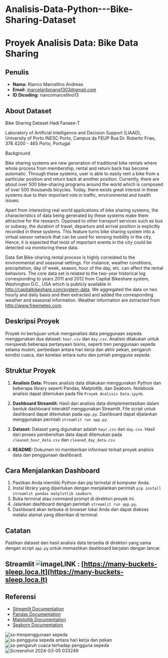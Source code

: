 # Analisis-Data-Python---Bike-Sharing-Dataset
# Proyek Analisis Data: Bike Data Sharing

## Penulis
- **Nama:** Rianco Marcellino Andreas
- **Email:** marcelaritonang1303@gmail.com
- **ID Dicoding:** riancomarcellino13

## About Dataset

Bike Sharing Dataset Hadi Fanaee-T

Laboratory of Artificial Intelligence and Decision Support (LIAAD), University of Porto INESC Porto, Campus da FEUP Rua Dr. Roberto Frias, 378 4200 - 465 Porto, Portugal

Background

Bike sharing systems are new generation of traditional bike rentals where whole process from membership, rental and return back has become automatic. Through these systems, user is able to easily rent a bike from a particular position and return back at another position. Currently, there are about over 500 bike-sharing programs around the world which is composed of over 500 thousands bicycles. Today, there exists great interest in these systems due to their important role in traffic, environmental and health issues.

Apart from interesting real world applications of bike sharing systems, the characteristics of data being generated by these systems make them attractive for the research. Opposed to other transport services such as bus or subway, the duration of travel, departure and arrival position is explicitly recorded in these systems. This feature turns bike sharing system into a virtual sensor network that can be used for sensing mobility in the city. Hence, it is expected that most of important events in the city could be detected via monitoring these data.

Data Set Bike-sharing rental process is highly correlated to the environmental and seasonal settings. For instance, weather conditions, precipitation, day of week, season, hour of the day, etc. can affect the rental behaviors. The core data set is related to
the two-year historical log corresponding to years 2011 and 2012 from Capital Bikeshare system, Washington D.C., USA which is publicly available in http://capitalbikeshare.com/system-data. We aggregated the data on two hourly and daily basis and then extracted and added the corresponding weather and seasonal information. Weather information are extracted from http://www.freemeteo.com.

## Deskripsi Proyek
Proyek ini bertujuan untuk menganalisis data penggunaan sepeda menggunakan dua dataset: `hour.csv` dan `day.csv`. Analisis dilakukan untuk menjawab beberapa pertanyaan bisnis, seperti tren penggunaan sepeda selama musim, perbedaan antara hari kerja dan akhir pekan, pengaruh kondisi cuaca, dan korelasi antara suhu dan jumlah pengguna sepeda.

## Struktur Proyek
1. **Analisis Data:** Proses analisis data dilakukan menggunakan Python dan beberapa library seperti Pandas, Matplotlib, dan Seaborn. Notebook analisis dapat ditemukan pada file `Proyek Analisis Data.ipynb`.
   
2. **Dashboard Streamlit:** Hasil dari analisis data diimplementasikan dalam bentuk dashboard interaktif menggunakan Streamlit. File script untuk dashboard dapat ditemukan pada `app.py`. Dashboard dapat dijalankan menggunakan perintah `streamlit run app.py`.

3. **Dataset:** Dataset yang digunakan adalah `hour.csv` dan `day.csv`. Hasil dari proses pembersihan data dapat ditemukan pada `cleaned_hour_data.csv` dan `cleaned_day_data.csv`.

4. **README:** Dokumen ini memberikan informasi terkait proyek analisis data dan penggunaan dashboard.

## Cara Menjalankan Dashboard
1. Pastikan Anda memiliki Python dan pip terinstal di komputer Anda.
2. Instal library yang diperlukan dengan menjalankan perintah `pip install streamlit pandas matplotlib seaborn`.
3. Buka terminal atau command prompt di direktori proyek ini.
4. Jalankan dashboard dengan perintah `streamlit run app.py`.
5. Dashboard akan terbuka di browser lokal Anda dan dapat diakses melalui alamat yang diberikan di terminal.

## Catatan
Pastikan dataset dan hasil analisis data tersedia di direktori yang sama dengan script `app.py` untuk memastikan dashboard berjalan dengan lancar.
## Streamlit ![image](https://github.com/marcelaritonang/Analisis-Data-Python---Bike-Sharing-Dataset/assets/62584017/99f1401f-3fe9-4b05-b75d-ac763ba1438c)LINK : [https://many-buckets-sleep.loca.lt](https://many-buckets-sleep.loca.lt)
## Referensi
- [Streamlit Documentation](https://docs.streamlit.io/)
- [Pandas Documentation](https://pandas.pydata.org/pandas-docs/stable/index.html)
- [Matplotlib Documentation](https://matplotlib.org/stable/contents.html)
- [Seaborn Documentation](https://seaborn.pydata.org/documentation.html)

![ss-trenpenggunaan sepeda ](https://github.com/marcelaritonang/Analisis-Data-Python---Bike-Sharing-Dataset/assets/62584017/a4247136-728c-4410-929d-c03b84ade609)
![ss-pengguna sepeda antara hari kerja dan pekan ](https://github.com/marcelaritonang/Analisis-Data-Python---Bike-Sharing-Dataset/assets/62584017/44e40349-d359-4aa5-a6fa-c865970d14bb)
![ss-pengaruh cuaca terhadap pengguna sepeda](https://github.com/marcelaritonang/Analisis-Data-Python---Bike-Sharing-Dataset/assets/62584017/9d4f5973-a0d0-491c-8bb0-b443110bb2d1)
![Screenshot 2024-03-05 033249](https://github.com/marcelaritonang/Analisis-Data-Python---Bike-Sharing-Dataset/assets/62584017/46f101e5-a750-47d6-88cd-78a3b4e9a9f0)
